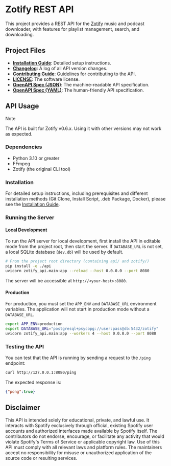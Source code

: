 # Zotify REST API

This project provides a REST API for the [Zotify](https://github.com/Googolplexed0/zotify) music and podcast downloader, with features for playlist management, search, and downloading.

## Project Files

- **[Installation Guide](./api/docs/INSTALLATION.md)**: Detailed setup instructions.
- **[Changelog](./api/docs/CHANGELOG.md)**: A log of all API version changes.
- **[Contributing Guide](./api/docs/CONTRIBUTING.md)**: Guidelines for contributing to the API.
- **[LICENSE](./api/docs/LICENSE)**: The software license.
- **[OpenAPI Spec (JSON)](./api/docs/zotify-openapi-external-v1.json)**: The machine-readable API specification.
- **[OpenAPI Spec (YAML)](./api/docs/zotify-openapi-external-v1.yaml)**: The human-friendly API specification.

## API Usage

> [!NOTE]
> The API is built for Zotify v0.6.x. Using it with other versions may not work as expected.

### Dependencies

- Python 3.10 or greater
- FFmpeg
- Zotify (the original CLI tool)

### Installation

For detailed setup instructions, including prerequisites and different installation methods (Git Clone, Install Script, .deb Package, Docker), please see the [Installation Guide](./api/docs/INSTALLATION.md).

### Running the Server

#### Local Development

To run the API server for local development, first install the API in editable mode from the project root, then start the server. If `DATABASE_URL` is not set, a local SQLite database (`dev.db`) will be used by default.

```bash
# From the project root directory (containing api/ and zotify/)
pip install -e ./api
uvicorn zotify_api.main:app --reload --host 0.0.0.0 --port 8080
```

The server will be accessible at `http://<your-host>:8080`.

#### Production

For production, you must set the `APP_ENV` and `DATABASE_URL` environment variables. The application will not start in production mode without a `DATABASE_URL`.

```bash
export APP_ENV=production
export DATABASE_URL="postgresql+psycopg://user:pass@db:5432/zotify"
uvicorn zotify_api.main:app --workers 4 --host 0.0.0.0 --port 8080
```

### Testing the API

You can test that the API is running by sending a request to the `/ping` endpoint:

```bash
curl http://127.0.0.1:8080/ping
```

The expected response is:

```json
{"pong":true}
```

## Disclaimer

This API is intended solely for educational, private, and lawful use. It interacts with Spotify exclusively through official, existing Spotify user accounts and authorized interfaces made available by Spotify itself. The contributors do not endorse, encourage, or facilitate any activity that would violate Spotify's Terms of Service or applicable copyright law. Use of this API must comply with all relevant laws and platform rules. The maintainers accept no responsibility for misuse or unauthorized application of the source code or resulting services.
